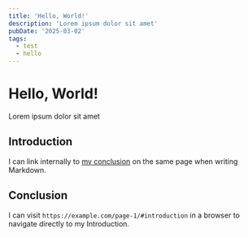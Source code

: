 ```yaml
---
title: 'Hello, World!'
description: 'Lorem ipsum dolor sit amet'
pubDate: '2025-03-02'
tags:
  - test
  - hello
---
```


# Hello, World!

Lorem ipsum dolor sit amet

## Introduction

I can link internally to [my conclusion](#conclusion) on the same page when writing Markdown.

## Conclusion

I can visit `https://example.com/page-1/#introduction` in a browser to navigate directly to my Introduction.
